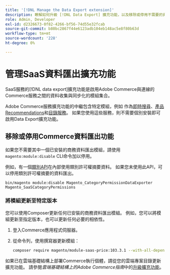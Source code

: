 ```yaml
---
title: '[!DNL Manage the Data Export extension]'
description: 瞭解如何升級 [!DNL Data Export] 擴充功能，以及移除或停用不需要的資料匯出服務。
role: Admin, Developer
exl-id: d2326673-0f82-4266-bf56-74d55e32fcab
source-git-commit: b80bc2867f44e6123adb104eb148ac5e8f80b63d
workflow-type: tm+mt
source-wordcount: '228'
ht-degree: 0%

---
```


# 管理SaaS資料匯出擴充功能

SaaS服務的[!DNL data export]擴充功能是啟用Adobe Commerce與連線的Commerce服務之間的資料收集與同步化的模組集合。

Adobe Commerce服務擴充功能的中繼包含特定模組，例如
作為[即時搜尋](/help/live-search/overview.md)、[產品Recommendations](/help/product-recommendations/overview.md)和[目錄服務](/help/catalog-service/overview.md)。 如果您使用這些服務，則不需要個別安裝即可啟用Data Export擴充功能。

## 移除或停用Commerce資料匯出功能

如果您不需要其中一個已安裝的商務資料匯出模組，請使用`magento:module:disable` CLI命令加以停用。

例如，有一個[類別API](https://developer.adobe.com/commerce/services/graphql/catalog-service/categories/)在內部使用類別許可權摘要資料。 如果您未使用此API，可以停用類別許可權摘要的資料匯出。

```shell script
bin/magento module:disable Magento_CategoryPermissionDataExporter Magento_SaaSCategoryPermissions
```

### 將模組更新至特定版本

您可以使用Composer更新任何已安裝的商務資料匯出模組。 例如，您可以將模組更新至指定版本，也可以更新任何必要的相依性。

1. 登入Commerce應用程式伺服器。

1. 從命令列，使用撰寫器更新模組：

   ```bash
   composer require magento/module-saas-price:103.3.1 --with-all-dependencies
   ```

如果已在雲端基礎結構上部署Commerce執行個體，請從您的雲端專案目錄更新擴充功能。 請參閱&#x200B;_雲端基礎結構上的Adobe Commerce指南_&#x200B;中的[升級擴充功能](https://experienceleague.adobe.com/en/docs/commerce-cloud-service/user-guide/configure-store/extensions#upgrade-an-extension)。

